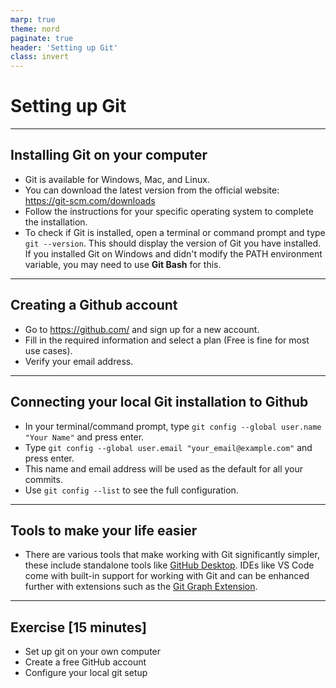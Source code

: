 ```yaml
---
marp: true
theme: nord
paginate: true
header: 'Setting up Git'
class: invert
---
```


# Setting up Git

---

## Installing Git on your computer

- Git is available for Windows, Mac, and Linux.
- You can download the latest version from the official website: <https://git-scm.com/downloads>
- Follow the instructions for your specific operating system to complete the installation.
- To check if Git is installed, open a terminal or command prompt and type `git --version`. This should display the version of Git you have installed. If you installed Git on Windows and didn't modify the PATH environment variable, you may need to use **Git Bash** for this.

---

## Creating a Github account

- Go to <https://github.com/> and sign up for a new account.
- Fill in the required information and select a plan (Free is fine for most use cases).
- Verify your email address.

---

## Connecting your local Git installation to Github

- In your terminal/command prompt, type `git config --global user.name "Your Name"` and press enter.
- Type `git config --global user.email "your_email@example.com"` and press enter.
- This name and email address will be used as the default for all your commits.
- Use `git config --list` to see the full configuration.

---

## Tools to make your life easier

- There are various tools that make working with Git significantly simpler, these include standalone tools like [GitHub Desktop](https://desktop.github.com/). IDEs like VS Code come with built-in support for working with Git and can be enhanced further with extensions such as the [Git Graph Extension](https://marketplace.visualstudio.com/items?itemName=mhutchie.git-graph).

---

## Exercise [15 minutes]

- Set up git on your own computer
- Create a free GitHub account
- Configure your local git setup
